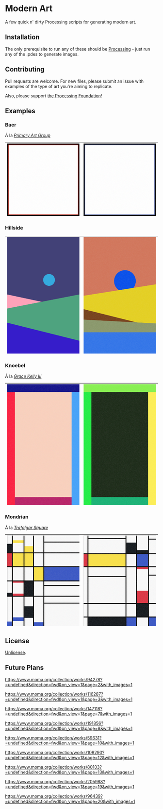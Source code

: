 # Modern Art

A few quick n' dirty Processing scripts for generating modern art.

## Installation

The only prerequisite to run any of these should be [Processing](https://processing.org/) - just run any of the .pdes to generate images.

## Contributing
Pull requests are welcome. For new files, please submit an issue with examples of the type of art you're aiming to replicate.

Also, please support [the Processing Foundation](https://processingfoundation.org/)!

## Examples

### Baer

À la [_Primary Art Group_](https://www.moma.org/collection/works/79825?sov_referrer=art_term&art_term_id=59)

![Baer](samples/baer1.png)      |   ![Baer](samples/baer2.png)
:-------------------------:|:-------------------------:

### Hillside

![Hillside](samples/hillside1.png)      |   ![Hillside](samples/hillside2.png)
:-------------------------:|:-------------------------:

### Knoebel

À la [_Grace Kelly III_](https://zkm.de/en/artwork/grace-kelly-iii-94)

![Knoebel](samples/knoebel1.png)      |   ![Knoebel](samples/knoebel2.png)
:-------------------------:|:-------------------------:

### Mondrian

À la [_Trafalgar Square_](https://www.moma.org/collection/works/79879)

![Mondrian](samples/mondrian1.png)      |   ![Mondrian](samples/mondrian2.png)
:-------------------------:|:-------------------------:

## License
[Unlicense](https://unlicense.org/).

## Future Plans

https://www.moma.org/collection/works/94278?=undefined&direction=fwd&on_view=1&page=2&with_images=1

https://www.moma.org/collection/works/116287?=undefined&direction=fwd&on_view=1&page=3&with_images=1

https://www.moma.org/collection/works/147118?=undefined&direction=fwd&on_view=1&page=7&with_images=1

https://www.moma.org/collection/works/191856?=undefined&direction=fwd&on_view=1&page=8&with_images=1

https://www.moma.org/collection/works/59631?=undefined&direction=fwd&on_view=1&page=10&with_images=1

https://www.moma.org/collection/works/108290?=undefined&direction=fwd&on_view=1&page=12&with_images=1

https://www.moma.org/collection/works/80103?=undefined&direction=fwd&on_view=1&page=13&with_images=1

https://www.moma.org/collection/works/205988?=undefined&direction=fwd&on_view=1&page=19&with_images=1

https://www.moma.org/collection/works/96439?=undefined&direction=fwd&on_view=1&page=20&with_images=1
